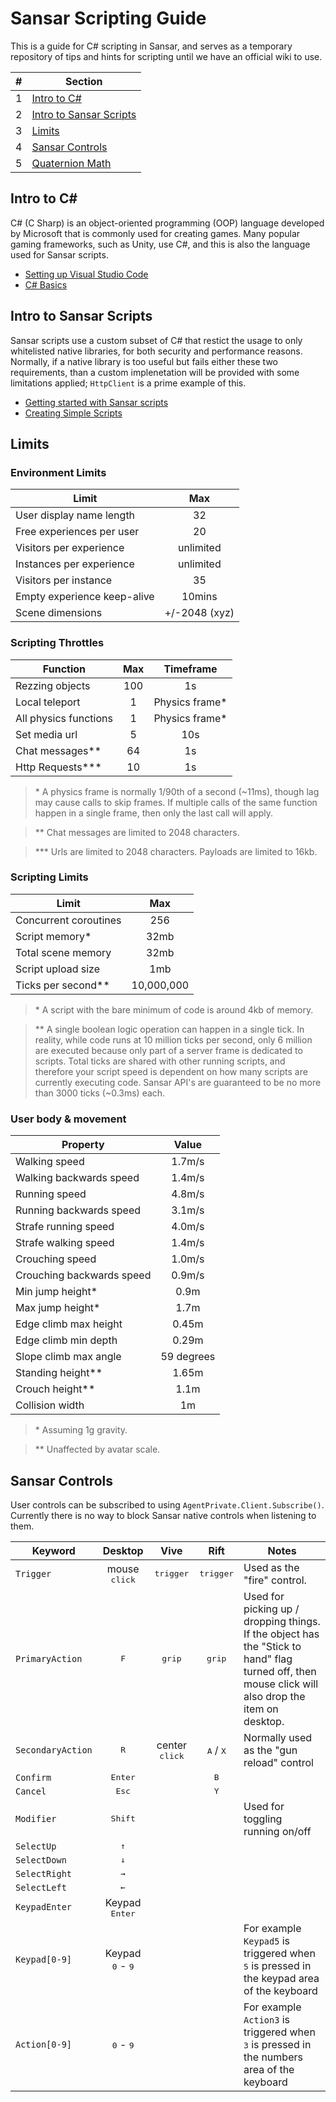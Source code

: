 # Sansar Scripting Guide

This is a guide for C# scripting in Sansar, and serves as a temporary repository of tips and hints for scripting until we have an official wiki to use.

|#|Section|
|-:|-|
|1|[Intro to C#](#intro-to-c)|
|2|[Intro to Sansar Scripts](#intro-to-sansar-scripts)|
|3|[Limits](#limits)|
|4|[Sansar Controls](#sansar-controls)|
|5|[Quaternion Math](/docs/quaternions.md)

## Intro to C#

C# (C Sharp) is an object-oriented programming (OOP) language developed by Microsoft that is commonly used for creating games. Many popular gaming frameworks, such as Unity, use C#, and this is also the language used for Sansar scripts.

- [Setting up Visual Studio Code](/docs/vscode.md)
- [C# Basics](/docs/c-sharp.md)

## Intro to Sansar Scripts

Sansar scripts use a custom subset of C# that restict the usage to only whitelisted native libraries, for both security and performance reasons. Normally, if a native library is too useful but fails either these two requirements, than a custom implenetation will be provided with some limitations applied; `HttpClient` is a prime example of this.

- [Getting started with Sansar scripts](/docs/sansar-scripts.md)
- [Creating Simple Scripts](/docs/simple-scripts.md)

## Limits

### Environment Limits
|Limit|Max|
|-|:-:|
|User display name length|32|
|Free experiences per user|20|
|Visitors per experience|unlimited|
|Instances per experience|unlimited|
|Visitors per instance|35|
|Empty experience keep-alive|10mins|
|Scene dimensions|+/-2048 (xyz)|

### Scripting Throttles

|Function|Max|Timeframe|
|-|:-:|:-:|
|Rezzing objects|100|1s|
|Local teleport|1|Physics frame*|
|All physics functions|1|Physics frame*|
|Set media url|5|10s|
|Chat messages**|64|1s|
|Http Requests***|10|1s|

> \* A physics frame is normally 1/90th of a second (~11ms), though lag may cause calls to skip frames. If multiple calls of the same function happen in a single frame, then only the last call will apply.

> \*\* Chat messages are limited to 2048 characters.

> \*\*\* Urls are limited to 2048 characters. Payloads are limited to 16kb.

### Scripting Limits

|Limit|Max|
|-|:-:|
|Concurrent coroutines|256|
|Script memory*|32mb|
|Total scene memory|32mb|
|Script upload size|1mb|
|Ticks per second**|10,000,000|

> \* A script with the bare minimum of code is around 4kb of memory.

> \*\* A single boolean logic operation can happen in a single tick. In reality, while code runs at 10 million ticks per second, only 6 million are executed because only part of a server frame is dedicated to scripts. Total ticks are shared with other running scripts, and therefore your script speed is dependent on how many scripts are currently executing code. Sansar API's are guaranteed to be no more than 3000 ticks (~0.3ms) each.

### User body & movement

|Property|Value|
|-|:-:|
|Walking speed|1.7m/s|
|Walking backwards speed|1.4m/s|
|Running speed|4.8m/s|
|Running backwards speed|3.1m/s|
|Strafe running speed|4.0m/s|
|Strafe walking speed|1.4m/s|
|Crouching speed|1.0m/s|
|Crouching backwards speed|0.9m/s|
|Min jump height*|0.9m|
|Max jump height*|1.7m|
|Edge climb max height|0.45m|
|Edge climb min depth|0.29m|
|Slope climb max angle|59 degrees|
|Standing height**|1.65m|
|Crouch height**|1.1m|
|Collision width|1m|

> \* Assuming 1g gravity.

> \*\* Unaffected by avatar scale.

## Sansar Controls

User controls can be subscribed to using `AgentPrivate.Client.Subscribe()`. Currently there is no way to block Sansar native controls when listening to them.

| Keyword | Desktop | Vive | Rift | Notes |
|---------|:-------:|:----:|:----:|-------|
| `Trigger` | mouse <kbd>click</kbd> | <kbd>trigger</kbd> | <kbd>trigger</kbd> | Used as the "fire" control. |
| `PrimaryAction` | <kbd>F</kbd> | <kbd>grip</kbd> | <kbd>grip</kbd> | Used for picking up / dropping things. If the object has the "Stick to hand" flag turned off, then mouse click will also drop the item on desktop.|
| `SecondaryAction` | <kbd>R</kbd> | center <kbd>click</kbd> | <kbd>A</kbd> / <kbd>X</kbd> | Normally used as the "gun reload" control|
| `Confirm` | <kbd>Enter</kbd> | | <kbd>B</kbd> | |
| `Cancel` | <kbd>Esc</kbd> | | <kbd>Y</kbd> | |
| `Modifier`| <kbd>Shift</kbd> | | | Used for toggling running on/off |
| `SelectUp` | <kbd>&#x2191;</kbd> | | | |
| `SelectDown` | <kbd>&#x2193;</kbd> | | | |
| `SelectRight` | <kbd>&#x2192;</kbd> | | | |
| `SelectLeft` | <kbd>&#x2190;</kbd> | | | |
| `KeypadEnter` | Keypad <kbd>Enter</kbd> | | | |
| `Keypad[0-9]` | Keypad <kbd>0</kbd>  - <kbd>9</kbd> | | | For example `Keypad5` is triggered when <kbd>5</kbd> is pressed in the keypad area of the keyboard|
| `Action[0-9]` | <kbd>0</kbd> - <kbd>9</kbd> | | | For example `Action3` is triggered when <kbd>3</kbd> is pressed in the numbers area of the keyboard|
